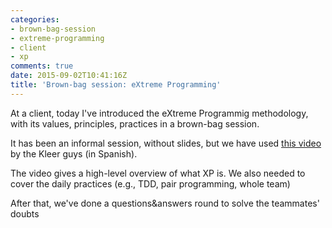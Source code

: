 ```yaml
---
categories:
- brown-bag-session
- extreme-programming
- client
- xp
comments: true
date: 2015-09-02T10:41:16Z
title: 'Brown-bag session: eXtreme Programming'
---
```


At a client, today I've introduced the eXtreme Programmig methodology, with its values, principles, practices in a brown-bag session.

It has been an informal session, without slides, but we have used [this video][intro-xp-kleer] by the Kleer guys (in Spanish).

The video gives a high-level overview of what XP is. We also needed to cover the daily practices (e.g., TDD, pair programming, whole team)

After that, we've done a questions&answers round to solve the teammates' doubts

[intro-xp-kleer]: https://www.youtube.com/watch?v=4nN6Gh79Yg8
